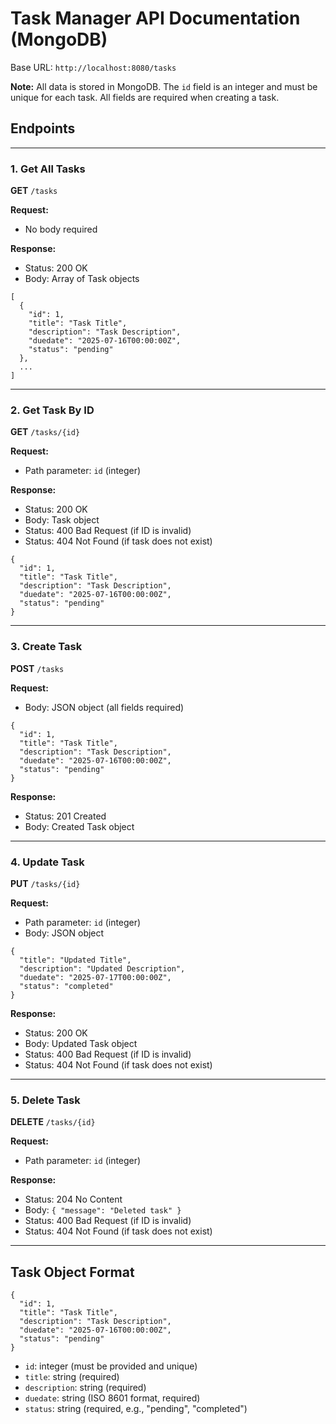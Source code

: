
# Task Manager API Documentation (MongoDB)


Base URL: `http://localhost:8080/tasks`

**Note:** All data is stored in MongoDB. The `id` field is an integer and must be unique for each task. All fields are required when creating a task.

## Endpoints

---
### 1. Get All Tasks
**GET** `/tasks`

**Request:**
- No body required

**Response:**
- Status: 200 OK
- Body: Array of Task objects

```
[
  {
    "id": 1,
    "title": "Task Title",
    "description": "Task Description",
    "duedate": "2025-07-16T00:00:00Z",
    "status": "pending"
  },
  ...
]
```

---
### 2. Get Task By ID
**GET** `/tasks/{id}`

**Request:**
- Path parameter: `id` (integer)

**Response:**
- Status: 200 OK
- Body: Task object
- Status: 400 Bad Request (if ID is invalid)
- Status: 404 Not Found (if task does not exist)

```
{
  "id": 1,
  "title": "Task Title",
  "description": "Task Description",
  "duedate": "2025-07-16T00:00:00Z",
  "status": "pending"
}
```

---
### 3. Create Task

**POST** `/tasks`

**Request:**
- Body: JSON object (all fields required)
```
{
  "id": 1,
  "title": "Task Title",
  "description": "Task Description",
  "duedate": "2025-07-16T00:00:00Z",
  "status": "pending"
}
```

**Response:**
- Status: 201 Created
- Body: Created Task object

---
### 4. Update Task
**PUT** `/tasks/{id}`

**Request:**
- Path parameter: `id` (integer)
- Body: JSON object
```
{
  "title": "Updated Title",
  "description": "Updated Description",
  "duedate": "2025-07-17T00:00:00Z",
  "status": "completed"
}
```

**Response:**
- Status: 200 OK
- Body: Updated Task object
- Status: 400 Bad Request (if ID is invalid)
- Status: 404 Not Found (if task does not exist)

---
### 5. Delete Task
**DELETE** `/tasks/{id}`

**Request:**
- Path parameter: `id` (integer)

**Response:**
- Status: 204 No Content
- Body: `{ "message": "Deleted task" }`
- Status: 400 Bad Request (if ID is invalid)
- Status: 404 Not Found (if task does not exist)

---
## Task Object Format
```
{
  "id": 1,
  "title": "Task Title",
  "description": "Task Description",
  "duedate": "2025-07-16T00:00:00Z",
  "status": "pending"
}
```

- `id`: integer (must be provided and unique)
- `title`: string (required)
- `description`: string (required)
- `duedate`: string (ISO 8601 format, required)
- `status`: string (required, e.g., "pending", "completed")
